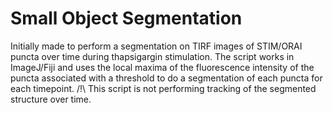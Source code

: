 # Small Object Segmentation

Initially made to perform a segmentation on TIRF images of STIM/ORAI puncta over time during thapsigargin stimulation.
The script works in ImageJ/Fiji and uses the local maxima of the fluorescence intensity of the puncta associated with a threshold to do a segmentation of each puncta for each timepoint.
/!\ This script is not performing tracking of the segmented structure over time.
